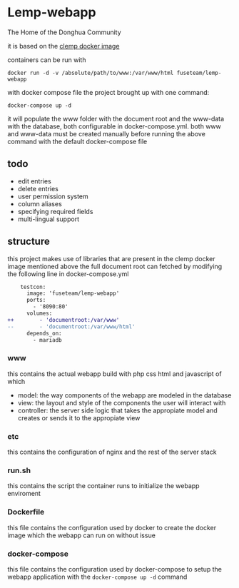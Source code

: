 # Lemp-webapp
The Home of the Donghua Community 

it is based on the [clemp docker image](https://github.com/fuseteam/clemp)

containers can be run with
```
docker run -d -v /absolute/path/to/www:/var/www/html fuseteam/lemp-webapp
```

with docker compose file the project brought up with one command:
```
docker-compose up -d
```
it will populate the www folder with the document root and the www-data with the database, both configurable in docker-compose.yml. both www and www-data must be created manually before running the above command with the default docker-compose file

## todo
- edit entries
- delete entries
- user permission system
- column aliases
- specifying required fields
- multi-lingual support

## structure
this project makes use of libraries that are present in the clemp docker image mentioned above
the full document root can fetched by modifying the following line in docker-compose.yml
```diff
    testcon:
      image: 'fuseteam/lemp-webapp'
      ports:
        - '8090:80'
      volumes:
++        - 'documentroot:/var/www'
--        - 'documentroot:/var/www/html'
      depends_on:
        - mariadb
```
### www
this contains the actual webapp build with php css html and javascript
of which
- model: the way components of the webapp are modeled in the database
- view: the layout and style of the components the user will interact with
- controller: the server side logic that takes the appropiate model and creates or sends it to the appropiate view
### etc
this contains the configuration of nginx and the rest of the server stack
### run.sh
this contains the script the container runs to initialize the webapp enviroment
### Dockerfile
this file contains the configuration used by docker to create the docker image which the webapp can run on without issue
### docker-compose
this file contains the configuration used by docker-compose to setup the webapp application with the `docker-compose up -d` command
